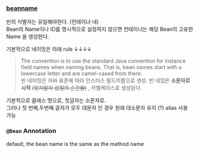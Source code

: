 


### [beanname](https://docs.spring.io/spring/docs/5.2.0.RELEASE/spring-framework-reference/core.html#beans-beanname)

빈의 식별자는 유일해야한다. (컨테이너 내)  
Bean의 Name이나 ID를 명시적으로 설정하지 않으면 컨테이너는 해당 Bean의 고유한 Name 을 생성한다.  

기본적으로 네이밍은 아래 rule ↓↓↓↓
> The convention is to use the standard Java convention for instance field names when naming beans. 
> That is, bean names start with a lowercase letter and are camel-cased from there.  
빈 네이밍은 자바 표준에 따라 인스터스 필드이름으로 생성.
빈 네임은 **소문자로 시작** ~~(잊지말자 삽질의 순간들)~~ , 카멜케이스로 생성된다. 
  
기본적으로 클래스 명으로, 첫글자는 소문자로.   
그러나 첫 번째,두번째 글자가 모두 대문자 인 경우 원래 대소문자 유지 (?)
alias 사용 가능
  
  
  
### `@Bean` Annotation

default, the bean name is the same as the method name
